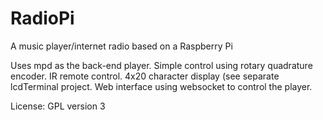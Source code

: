 # RadioPi
A music player/internet radio based on a Raspberry Pi

Uses mpd as the back-end player.
Simple control using rotary quadrature encoder.
IR remote control.
4x20 character display (see separate lcdTerminal project.
Web interface using websocket to control the player.

License: GPL version 3
